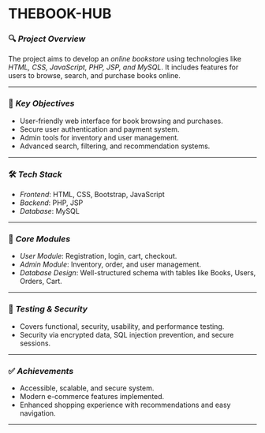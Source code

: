 # THEBOOK-HUB

### 🔍 *Project Overview*
The project aims to develop an *online bookstore* using technologies like *HTML, CSS, JavaScript, PHP, JSP, and MySQL*. It includes features for users to browse, search, and purchase books online.

---

### 🎯 *Key Objectives*
- User-friendly web interface for book browsing and purchases.
- Secure user authentication and payment system.
- Admin tools for inventory and user management.
- Advanced search, filtering, and recommendation systems.

---

### 🛠 *Tech Stack*
- *Frontend*: HTML, CSS, Bootstrap, JavaScript
- *Backend*: PHP, JSP
- *Database*: MySQL

---

### 🧠 *Core Modules*
- *User Module*: Registration, login, cart, checkout.
- *Admin Module*: Inventory, order, and user management.
- *Database Design*: Well-structured schema with tables like Books, Users, Orders, Cart.

---

### 🧪 *Testing & Security*
- Covers functional, security, usability, and performance testing.
- Security via encrypted data, SQL injection prevention, and secure sessions.

---

### ✅ *Achievements*
- Accessible, scalable, and secure system.
- Modern e-commerce features implemented.
- Enhanced shopping experience with recommendations and easy navigation.

---

